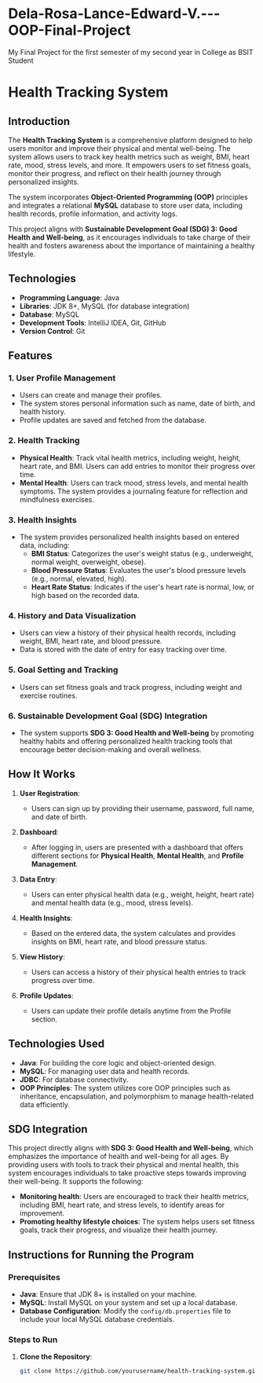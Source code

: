 # Dela-Rosa-Lance-Edward-V.---OOP-Final-Project
My Final Project for the first semester of my second year in College as BSIT Student 


# Health Tracking System

## Introduction

The **Health Tracking System** is a comprehensive platform designed to help users monitor and improve their physical and mental well-being. The system allows users to track key health metrics such as weight, BMI, heart rate, mood, stress levels, and more. It empowers users to set fitness goals, monitor their progress, and reflect on their health journey through personalized insights.

The system incorporates **Object-Oriented Programming (OOP)** principles and integrates a relational **MySQL** database to store user data, including health records, profile information, and activity logs.

This project aligns with **Sustainable Development Goal (SDG) 3: Good Health and Well-being**, as it encourages individuals to take charge of their health and fosters awareness about the importance of maintaining a healthy lifestyle.

## Technologies

- **Programming Language**: Java
- **Libraries**: JDK 8+, MySQL (for database integration)
- **Database**: MySQL
- **Development Tools**: IntelliJ IDEA, Git, GitHub
- **Version Control**: Git

## Features

### 1. **User Profile Management**
   - Users can create and manage their profiles.
   - The system stores personal information such as name, date of birth, and health history.
   - Profile updates are saved and fetched from the database.

### 2. **Health Tracking**
   - **Physical Health**: Track vital health metrics, including weight, height, heart rate, and BMI. Users can add entries to monitor their progress over time.
   - **Mental Health**: Users can track mood, stress levels, and mental health symptoms. The system provides a journaling feature for reflection and mindfulness exercises.

### 3. **Health Insights**
   - The system provides personalized health insights based on entered data, including:
     - **BMI Status**: Categorizes the user's weight status (e.g., underweight, normal weight, overweight, obese).
     - **Blood Pressure Status**: Evaluates the user's blood pressure levels (e.g., normal, elevated, high).
     - **Heart Rate Status**: Indicates if the user's heart rate is normal, low, or high based on the recorded data.

### 4. **History and Data Visualization**
   - Users can view a history of their physical health records, including weight, BMI, heart rate, and blood pressure.
   - Data is stored with the date of entry for easy tracking over time.

### 5. **Goal Setting and Tracking**
   - Users can set fitness goals and track progress, including weight and exercise routines.

### 6. **Sustainable Development Goal (SDG) Integration**
   - The system supports **SDG 3: Good Health and Well-being** by promoting healthy habits and offering personalized health tracking tools that encourage better decision-making and overall wellness.

## How It Works

1. **User Registration**: 
   - Users can sign up by providing their username, password, full name, and date of birth.
   
2. **Dashboard**: 
   - After logging in, users are presented with a dashboard that offers different sections for **Physical Health**, **Mental Health**, and **Profile Management**.
   
3. **Data Entry**: 
   - Users can enter physical health data (e.g., weight, height, heart rate) and mental health data (e.g., mood, stress levels).
   
4. **Health Insights**: 
   - Based on the entered data, the system calculates and provides insights on BMI, heart rate, and blood pressure status.
   
5. **View History**: 
   - Users can access a history of their physical health entries to track progress over time.
   
6. **Profile Updates**: 
   - Users can update their profile details anytime from the Profile section.

## Technologies Used

- **Java**: For building the core logic and object-oriented design.
- **MySQL**: For managing user data and health records.
- **JDBC**: For database connectivity.
- **OOP Principles**: The system utilizes core OOP principles such as inheritance, encapsulation, and polymorphism to manage health-related data efficiently.

## SDG Integration

This project directly aligns with **SDG 3: Good Health and Well-being**, which emphasizes the importance of health and well-being for all ages. By providing users with tools to track their physical and mental health, this system encourages individuals to take proactive steps towards improving their well-being. It supports the following:

- **Monitoring health**: Users are encouraged to track their health metrics, including BMI, heart rate, and stress levels, to identify areas for improvement.
- **Promoting healthy lifestyle choices**: The system helps users set fitness goals, track their progress, and visualize their health journey.

## Instructions for Running the Program

### Prerequisites

- **Java**: Ensure that JDK 8+ is installed on your machine.
- **MySQL**: Install MySQL on your system and set up a local database.
- **Database Configuration**: Modify the `config/db.properties` file to include your local MySQL database credentials.

### Steps to Run

1. **Clone the Repository**:
   ```bash
   git clone https://github.com/yourusername/health-tracking-system.git
